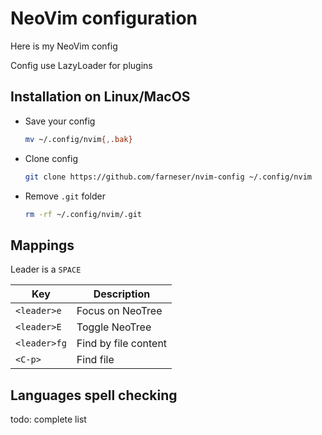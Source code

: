 # NeoVim configuration

Here is my NeoVim config 

Config use LazyLoader for plugins

## Installation on Linux/MacOS

* Save your config

    ```bash
    mv ~/.config/nvim{,.bak}
    ```

* Clone config
    
    ```bash
    git clone https://github.com/farneser/nvim-config ~/.config/nvim
    ```

* Remove `.git` folder

    ```bash
    rm -rf ~/.config/nvim/.git
    ```

## Mappings

Leader is a `SPACE`

| Key          | Description          |
|--------------|----------------------|
| `<leader>e`  | Focus on NeoTree     |
| `<leader>E`  | Toggle NeoTree       |
| `<leader>fg` | Find by file content |
| `<C-p>`      | Find file            |


## Languages spell checking 

todo: complete list
